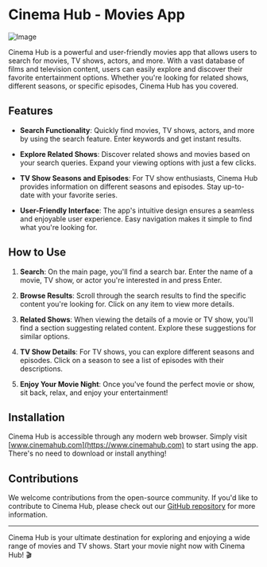 # Cinema Hub - Movies App

![Image](https://i.ibb.co/x8nDQkV/Cinemahub.png)

Cinema Hub is a powerful and user-friendly movies app that allows users to search for movies, TV shows, actors, and more. With a vast database of films and television content, users can easily explore and discover their favorite entertainment options. Whether you're looking for related shows, different seasons, or specific episodes, Cinema Hub has you covered.

## Features

- **Search Functionality**: Quickly find movies, TV shows, actors, and more by using the search feature. Enter keywords and get instant results.

- **Explore Related Shows**: Discover related shows and movies based on your search queries. Expand your viewing options with just a few clicks.

- **TV Show Seasons and Episodes**: For TV show enthusiasts, Cinema Hub provides information on different seasons and episodes. Stay up-to-date with your favorite series.

- **User-Friendly Interface**: The app's intuitive design ensures a seamless and enjoyable user experience. Easy navigation makes it simple to find what you're looking for.

## How to Use

1. **Search**: On the main page, you'll find a search bar. Enter the name of a movie, TV show, or actor you're interested in and press Enter.

2. **Browse Results**: Scroll through the search results to find the specific content you're looking for. Click on any item to view more details.

3. **Related Shows**: When viewing the details of a movie or TV show, you'll find a section suggesting related content. Explore these suggestions for similar options.

4. **TV Show Details**: For TV shows, you can explore different seasons and episodes. Click on a season to see a list of episodes with their descriptions.

5. **Enjoy Your Movie Night**: Once you've found the perfect movie or show, sit back, relax, and enjoy your entertainment!

## Installation

Cinema Hub is accessible through any modern web browser. Simply visit [www.cinemahub.com](https://www.cinemahub.com) to start using the app. There's no need to download or install anything!

## Contributions

We welcome contributions from the open-source community. If you'd like to contribute to Cinema Hub, please check out our [GitHub repository](https://github.com/cinemahub) for more information.

---

Cinema Hub is your ultimate destination for exploring and enjoying a wide range of movies and TV shows. Start your movie night now with Cinema Hub! 🎬